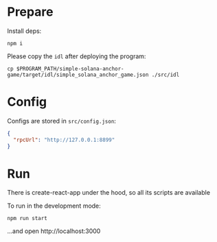 Prepare
===

Install deps:

```shell
npm i
```

Please copy the `idl` after deploying the program:

```shell
cp $PROGRAM_PATH/simple-solana-anchor-game/target/idl/simple_solana_anchor_game.json ./src/idl
```

Config
===

Configs are stored in `src/config.json`:

```json
{
  "rpcUrl": "http://127.0.0.1:8899"
}
```

Run
===

There is create-react-app under the hood, so all its scripts are available

To run in the development mode:

```shell
npm run start
```

...and open http://localhost:3000


